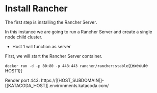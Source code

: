 
# Install Rancher

The first step is installing the Rancher Server. 

In this instance we are going to run a Rancher Server and create a single node child cluster.

- Host 1 will function as server

First, we will start the Rancher Server container.

`docker run -d -p 80:80 -p 443:443 rancher/rancher:stable`{{execute HOST1}}

Render port 443: https://[[HOST_SUBDOMAIN]]-[[KATACODA_HOST]].environments.katacoda.com/

